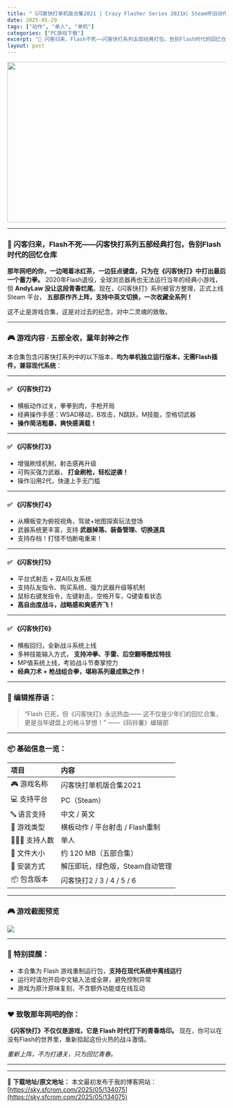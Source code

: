 ```yaml
---
title: "《闪客快打单机版合集2021 | Crazy Flasher Series 2021》| Steam怀旧动作游戏合集（支持中英文）"
date: 2025-05-29
tags: ["动作", "单人", "单机"]
categories: ["PC游戏下载"]
excerpt: "🔫 闪客归来，Flash不死——闪客快打系列五部经典打包，告别Flash时代的回忆仓库 那年网吧的你，一边喝着冰红茶，一边狂点键盘，只为在《闪客快打》中打出最后一个蓄力拳。 2020年Flash退役，全球浏览器再也无法运行当年的经典小游戏，但 AndyLaw 没让这段青春烂尾。现在，《闪客快打》系列&hellip;"
layout: post
---
```


<img class="aligncenter size-full wp-image-134076" src="https://sky.sfcrom.com/wp-content/uploads/2025/05/2025052905362287.webp" alt="" width="660" height="370" />

<hr />

<h3>🔫 闪客归来，Flash不死——闪客快打系列五部经典打包，告别Flash时代的回忆仓库</h3>
<strong>那年网吧的你，一边喝着冰红茶，一边狂点键盘，只为在《闪客快打》中打出最后一个蓄力拳。</strong>
2020年Flash退役，全球浏览器再也无法运行当年的经典小游戏，但 <strong>AndyLaw 没让这段青春烂尾</strong>。现在，《闪客快打》系列被官方整理，正式上线 Steam 平台， <strong>五部原作齐上阵，支持中英文切换，一次收藏全系列！</strong>

这不止是游戏合集，这是对过去的纪念，对中二灵魂的致敬。

<hr />

<h3>🎮 游戏内容 · 五部全收，童年封神之作</h3>
本合集包含闪客快打系列中的以下版本，<strong>均为单机独立运行版本，无需Flash插件，兼容现代系统</strong>：

<hr />

<h4>✅ 《闪客快打2》</h4>
<ul>
 	<li>横板动作过关，拳拳到肉，手枪开局</li>
 	<li>经典操作手感：WSAD移动，B攻击，N跳跃，M技能，空格切武器</li>
 	<li><strong>操作简洁粗暴，爽快感满载！</strong></li>
</ul>

<hr />

<h4>✅ 《闪客快打3》</h4>
<ul>
 	<li>增强刷怪机制，射击感再升级</li>
 	<li>可购买强力武器， <strong>打金刷枪，轻松逆袭！</strong></li>
 	<li>操作沿用2代，快速上手无门槛</li>
</ul>

<hr />

<h4>✅ 《闪客快打4》</h4>
<ul>
 	<li>从横板变为俯视视角，驾驶+地图探索玩法登场</li>
 	<li>武器系统更丰富，支持 <strong>武器掉落、装备管理、切换道具</strong></li>
 	<li>支持存档！打怪不怕断电重来！</li>
</ul>

<hr />

<h4>✅ 《闪客快打5》</h4>
<ul>
 	<li>平台式射击 + 双AI队友系统</li>
 	<li>支持队友指令、购买系统、强力武器升级等机制</li>
 	<li>鼠标右键发指令，左键射击，空格开车，Q键查看状态</li>
 	<li><strong>高自由度战斗，战略感和爽感齐飞！</strong></li>
</ul>

<hr />

<h4>✅ 《闪客快打6》</h4>
<ul>
 	<li>横板回归，全新战斗系统上线</li>
 	<li>多种技能输入方式， <strong>支持冲拳、手雷、后空翻等酷炫特技</strong></li>
 	<li>MP值系统上线，考验战斗节奏掌控力</li>
 	<li><strong>经典刀术 + 枪战组合拳，堪称系列最成熟之作！</strong></li>
</ul>

<hr />

<h3>🧠 编辑推荐语：</h3>
<blockquote>“Flash 已死，但《闪客快打》永远热血——
这不仅是少年们的回忆合集，更是当年键盘上的格斗梦想！”
——《码铃薯》编辑部</blockquote>

<hr />

<h3>📦 基础信息一览：</h3>
<table>
<thead>
<tr>
<th style="text-align: left;">项目</th>
<th style="text-align: left;">内容</th>
</tr>
</thead>
<tbody>
<tr>
<td>🎮 游戏名称</td>
<td>闪客快打单机版合集2021</td>
</tr>
<tr>
<td>💻 支持平台</td>
<td>PC（Steam）</td>
</tr>
<tr>
<td>🔤 语言支持</td>
<td>中文 / 英文</td>
</tr>
<tr>
<td>🧩 游戏类型</td>
<td>横板动作 / 平台射击 / Flash重制</td>
</tr>
<tr>
<td>👨‍👩‍👧 支持人数</td>
<td>单人</td>
</tr>
<tr>
<td>💾 文件大小</td>
<td>约 120 MB（五部合集）</td>
</tr>
<tr>
<td>📁 安装方式</td>
<td>解压即玩，绿色版，Steam自动管理</td>
</tr>
<tr>
<td>📦 包含版本</td>
<td>闪客快打2 / 3 / 4 / 5 / 6</td>
</tr>
</tbody>
</table>

<hr />

<h3>🎮 游戏截图预览</h3>
<img src="https://shared.cloudflare.steamstatic.com/store_item_assets/steam/apps/1540150/ss_543bb668e91ae1ad52747fdb5c4371eae641725c.1920x1080.jpg?t=1713459902" />

<hr />

<h3>🧪 特别提醒：</h3>
<ul>
 	<li>本合集为 Flash 游戏重制运行包，<strong>支持在现代系统中离线运行</strong></li>
 	<li>运行时请勿开启中文输入法或全屏，避免控制异常</li>
 	<li>游戏为原汁原味复刻，不含额外功能或在线互动</li>
</ul>

<hr />

<h3>❤️ 致敬那年网吧的你：</h3>
<strong>《闪客快打》不仅仅是游戏，它是 Flash 时代打下的青春烙印。</strong>
现在，你可以在没有Flash的世界里，重新拾起这份火热的战斗激情。

<em>重新上阵，不为打通关，只为回忆青春。</em>

<hr />

---
📖 **下载地址/原文地址：** 本文最初发布于我的博客网站：[https://sky.sfcrom.com/2025/05/134075](https://sky.sfcrom.com/2025/05/134075)
